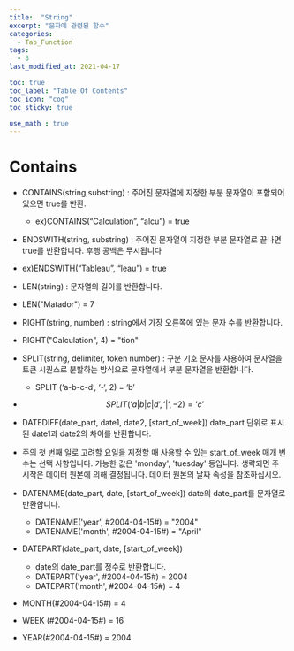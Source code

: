 ```yaml
---
title:  "String"
excerpt: "문자에 관련된 함수"
categories:
  - Tab_Function
tags:
  - 3
last_modified_at: 2021-04-17

toc: true
toc_label: "Table Of Contents"
toc_icon: "cog"
toc_sticky: true

use_math : true
---
```




# Contains

- CONTAINS(string,substring) : 주어진 문자열에 지정한 부분 문자열이 포함되어 있으면 true를 반환.

  - ex)CONTAINS(“Calculation”, “alcu”) = true

- ENDSWITH(string, substring) : 주어진 문자열이 지정한 부분 문자열로 끝나면 true를 반환합니다. 후행 공백은 무시됩니다

- ex)ENDSWITH(“Tableau”, “leau”) = true

- LEN(string) : 문자열의 길이를 반환합니다.

- LEN("Matador") = 7

- RIGHT(string, number)  : string에서 가장 오른쪽에 있는 문자 수를 반환합니다.

- RIGHT("Calculation", 4) = "tion"

- SPLIT(string, delimiter, token number)  : 구분 기호 문자를 사용하여 문자열을 토큰 시퀀스로 분할하는 방식으로 문자열에서 부분 문자열을 반환합니다.

  - SPLIT (‘a-b-c-d’, ‘-‘, 2) = ‘b’

- $$
  SPLIT (‘a|b|c|d’, ‘|‘, -2) = ‘c’
  $$

- DATEDIFF(date_part, date1, date2, [start_of_week])  date_part 단위로 표시된 date1과 date2의 차이를 반환합니다.

- 주의 첫 번째 일로 고려할 요일을 지정할 때 사용할 수 있는 start_of_week 매개 변수는 선택 사항입니다. 가능한 값은 'monday', 'tuesday' 등입니다. 생략되면 주 시작은 데이터 원본에 의해 결정됩니다. 데이터 원본의 날짜 속성을 참조하십시오.

- DATENAME(date_part, date, [start_of_week]) date의 date_part를 문자열로 반환합니다.

  - DATENAME('year', #2004-04-15#) = "2004"
  - DATENAME('month', #2004-04-15#) = "April"

- DATEPART(date_part, date, [start_of_week])

  - date의 date_part를 정수로 반환합니다.
  - DATEPART('year', #2004-04-15#) = 2004
  - DATEPART('month', #2004-04-15#) = 4

- MONTH(#2004-04-15#) = 4

- WEEK (#2004-04-15#) = 16

- YEAR(#2004-04-15#) = 2004